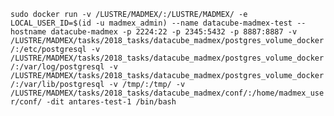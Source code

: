 `sudo docker run -v /LUSTRE/MADMEX/:/LUSTRE/MADMEX/ -e LOCAL_USER_ID=$(id -u madmex_admin) --name datacube-madmex-test --hostname datacube-madmex -p 2224:22 -p 2345:5432 -p 8887:8887 -v /LUSTRE/MADMEX/tasks/2018_tasks/datacube_madmex/postgres_volume_docker/:/etc/postgresql -v /LUSTRE/MADMEX/tasks/2018_tasks/datacube_madmex/postgres_volume_docker/:/var/log/postgresql -v /LUSTRE/MADMEX/tasks/2018_tasks/datacube_madmex/postgres_volume_docker/:/var/lib/postgresql -v /tmp/:/tmp/ -v /LUSTRE/MADMEX/tasks/2018_tasks/datacube_madmex/conf/:/home/madmex_user/conf/ -dit antares-test-1 /bin/bash`
